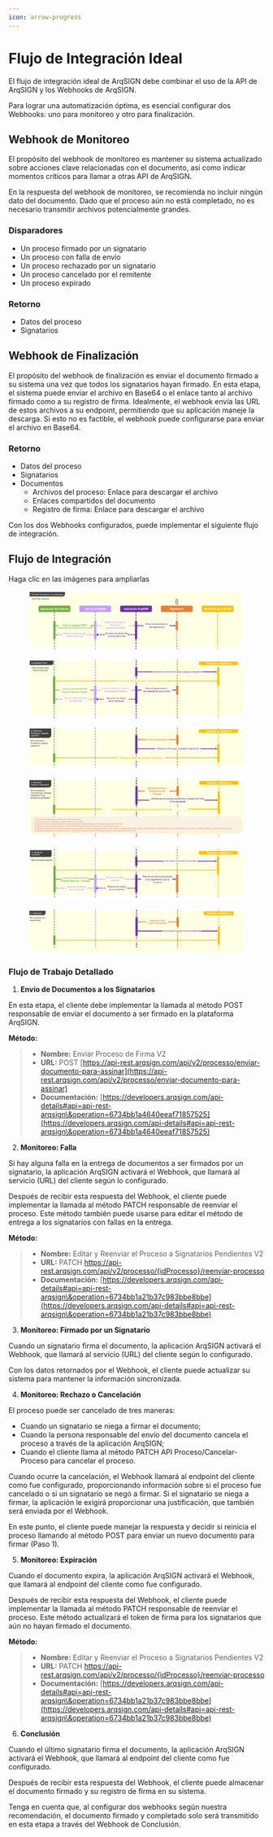 ```yaml
---
icon: arrow-progress
---
```


# Flujo de Integración Ideal

El flujo de integración ideal de ArqSIGN debe combinar el uso de la API de ArqSIGN y los Webhooks de ArqSIGN.

Para lograr una automatización óptima, es esencial configurar dos Webhooks: uno para monitoreo y otro para finalización.

## Webhook de Monitoreo

El propósito del webhook de monitoreo es mantener su sistema actualizado sobre acciones clave relacionadas con el documento, así como indicar momentos críticos para llamar a otras API de ArqSIGN.

En la respuesta del webhook de monitoreo, se recomienda no incluir ningún dato del documento. Dado que el proceso aún no está completado, no es necesario transmitir archivos potencialmente grandes.

### Disparadores

* Un proceso firmado por un signatario
* Un proceso con falla de envío
* Un proceso rechazado por un signatario
* Un proceso cancelado por el remitente
* Un proceso expirado

### Retorno

* Datos del proceso
* Signatarios

## **Webhook de Finalización**

El propósito del webhook de finalización es enviar el documento firmado a su sistema una vez que todos los signatarios hayan firmado. En esta etapa, el sistema puede enviar el archivo en Base64 o el enlace tanto al archivo firmado como a su registro de firma. Idealmente, el webhook envía las URL de estos archivos a su endpoint, permitiendo que su aplicación maneje la descarga. Si esto no es factible, el webhook puede configurarse para enviar el archivo en Base64.

### Retorno

* Datos del proceso
* Signatarios
* Documentos
  * Archivos del proceso: Enlace para descargar el archivo
  * Enlaces compartidos del documento
  * Registro de firma: Enlace para descargar el archivo

Con los dos Webhooks configurados, puede implementar el siguiente flujo de integración.

## Flujo de Integración

Haga clic en las imágenes para ampliarlas

<figure><img src="../../.gitbook/assets/image (777).png" alt=""><figcaption></figcaption></figure>

<figure><img src="../../.gitbook/assets/image (778).png" alt=""><figcaption></figcaption></figure>

<figure><img src="../../.gitbook/assets/image (779).png" alt=""><figcaption></figcaption></figure>

<figure><img src="../../.gitbook/assets/image (780).png" alt=""><figcaption></figcaption></figure>

<figure><img src="../../.gitbook/assets/image (781).png" alt=""><figcaption></figcaption></figure>

<figure><img src="../../.gitbook/assets/image (782).png" alt=""><figcaption></figcaption></figure>

### Flujo de Trabajo Detallado

1. **Envío de Documentos a los Signatarios**

En esta etapa, el cliente debe implementar la llamada al método POST responsable de enviar el documento a ser firmado en la plataforma ArqSIGN.

**Método:**

> * **Nombre:** Enviar Proceso de Firma V2
> * **URL:** POST [https://api-rest.arqsign.com/api/v2/processo/enviar-documento-para-assinar](https://api-rest.arqsign.com/api/v2/processo/enviar-documento-para-assinar)
> * **Documentación:** [https://developers.arqsign.com/api-details#api=api-rest-arqsign\&operation=6734bb1a4640eeaf71857525](https://developers.arqsign.com/api-details#api=api-rest-arqsign\&operation=6734bb1a4640eeaf71857525)

2. **Monitoreo: Falla**

Si hay alguna falla en la entrega de documentos a ser firmados por un signatario, la aplicación ArqSIGN activará el Webhook, que llamará al servicio (URL) del cliente según lo configurado.

Después de recibir esta respuesta del Webhook, el cliente puede implementar la llamada al método PATCH responsable de reenviar el proceso. Este método también puede usarse para editar el método de entrega a los signatarios con fallas en la entrega.

**Método:**

> * **Nombre:** Editar y Reenviar el Proceso a Signatarios Pendientes V2
> * **URL:** PATCH https://api-rest.arqsign.com/api/v2/processo/{idProcesso}/reenviar-processo
> * **Documentación:** [https://developers.arqsign.com/api-details#api=api-rest-arqsign\&operation=6734bb1a21b37c983bbe8bbe](https://developers.arqsign.com/api-details#api=api-rest-arqsign\&operation=6734bb1a21b37c983bbe8bbe)

3. **Monitoreo: Firmado por un Signatario**

Cuando un signatario firma el documento, la aplicación ArqSIGN activará el Webhook, que llamará al servicio (URL) del cliente según lo configurado.

Con los datos retornados por el Webhook, el cliente puede actualizar su sistema para mantener la información sincronizada.

4. **Monitoreo: Rechazo o Cancelación**

El proceso puede ser cancelado de tres maneras:

* Cuando un signatario se niega a firmar el documento;
* Cuando la persona responsable del envío del documento cancela el proceso a través de la aplicación ArqSIGN;
* Cuando el cliente llama al método PATCH API Proceso/Cancelar-Proceso para cancelar el proceso.

Cuando ocurre la cancelación, el Webhook llamará al endpoint del cliente como fue configurado, proporcionando información sobre si el proceso fue cancelado o si un signatario se negó a firmar. Si el signatario se niega a firmar, la aplicación le exigirá proporcionar una justificación, que también será enviada por el Webhook.

En este punto, el cliente puede manejar la respuesta y decidir si reinicia el proceso llamando al método POST para enviar un nuevo documento para firmar (Paso 1).

5. **Monitoreo: Expiración**

Cuando el documento expira, la aplicación ArqSIGN activará el Webhook, que llamará al endpoint del cliente como fue configurado.

Después de recibir esta respuesta del Webhook, el cliente puede implementar la llamada al método PATCH responsable de reenviar el proceso. Este método actualizará el token de firma para los signatarios que aún no hayan firmado el documento.

**Método:**

> * **Nombre:** Editar y Reenviar el Proceso a Signatarios Pendientes V2
> * **URL:** PATCH https://api-rest.arqsign.com/api/v2/processo/{idProcesso}/reenviar-processo
> * **Documentación:** [https://developers.arqsign.com/api-details#api=api-rest-arqsign\&operation=6734bb1a21b37c983bbe8bbe](https://developers.arqsign.com/api-details#api=api-rest-arqsign\&operation=6734bb1a21b37c983bbe8bbe)

6. **Conclusión**

Cuando el último signatario firma el documento, la aplicación ArqSIGN activará el Webhook, que llamará al endpoint del cliente como fue configurado.

Después de recibir esta respuesta del Webhook, el cliente puede almacenar el documento firmado y su registro de firma en su sistema.

Tenga en cuenta que, al configurar dos webhooks según nuestra recomendación, el documento firmado y completado solo será transmitido en esta etapa a través del Webhook de Conclusión.
